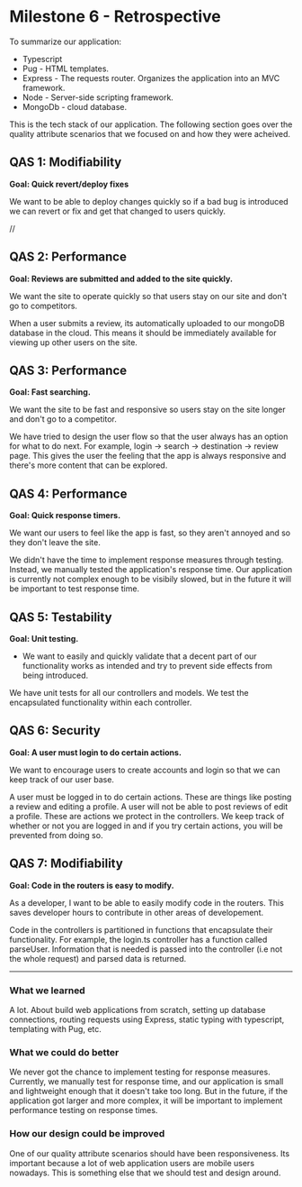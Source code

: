 # Milestone 6 - Retrospective

To summarize our application:

-   Typescript
-   Pug - HTML templates.
-   Express - The requests router. Organizes the application into an MVC framework.
-   Node - Server-side scripting framework.
-   MongoDb - cloud database.

This is the tech stack of our application. The following section goes over the quality attribute scenarios that we focused on and how they were acheived.

## QAS 1: Modifiability

__Goal: Quick revert/deploy fixes__

We want to be able to deploy changes quickly so if a bad bug is introduced we can revert or fix and get that changed to users quickly.

//

## QAS 2: Performance

__Goal: Reviews are submitted and added to the site quickly.__

We want the site to operate quickly so that users stay on our site and don't go to competitors.

When a user submits a review, its automatically uploaded to our mongoDB database in the cloud. This means it should be immediately available for viewing up other users on the site.


## QAS 3: Performance

__Goal: Fast searching.__

We want the site to be fast and responsive so users stay on the site longer and don't go to a competitor.

We have tried to design the user flow so that the user always has an option for what to do next. For example, login -> search -> destination -> review page. This gives the user the feeling that the app is always responsive and there's more content that can be explored.

## QAS 4: Performance

__Goal: Quick response timers.__

We want our users to feel like the app is fast, so they aren't annoyed and so they don't leave the site.

We didn't have the time to implement response measures through testing. Instead, we manually tested the application's response time. Our application is currently not complex enough to be visibily slowed, but in the future it will be important to test response time.

## QAS 5: Testability

__Goal: Unit testing.__
-   We want to easily and quickly validate that a decent part of our functionality works as intended and try to prevent side effects from being introduced.

We have unit tests for all our controllers and models. We test the encapsulated functionality within each controller.


## QAS 6: Security

__Goal: A user must login to do certain actions.__

We want to encourage users to create accounts and login so that we can keep track of our user base.

A user must be logged in to do certain actions. These are things like posting a review and editing a profile. A user will not be able to post reviews of edit a profile. These are actions we protect in the controllers. We keep track of whether or not you are logged in and if you try certain actions, you will be prevented from doing so.


## QAS 7: Modifiability

__Goal: Code in the routers is easy to modify.__

As a developer, I want to be able to easily modify code in the routers. This saves developer hours to contribute in other areas of developement.

Code in the controllers is partitioned in functions that encapsulate their functionality. For example, the login.ts controller has a function called parseUser. Information that is needed is passed into the controller (i.e not the whole request) and parsed data is returned.

---

### What we learned

A lot. About build web applications from scratch, setting up database connections, routing requests using Express, static typing with typescript, templating with Pug, etc.

### What we could do better

We never got the chance to implement testing for response measures. Currently, we manually test for response time, and our application is small and lightweight enough that it doesn't take too long. But in the future, if the application got larger and more complex, it will be important to implement performance testing on response times.


### How our design could be improved

One of our quality attribute scenarios should have been responsiveness. Its important because a lot of web application users are mobile users nowadays. This is something else that we should test and design around.

